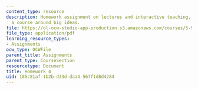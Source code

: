 ```yaml
---
content_type: resource
description: Homework assignment on lectures and interactive teaching, and organizing
  a course around big ideas.
file: https://ol-ocw-studio-app-production.s3.amazonaws.com/courses/5-95j-teaching-college-level-science-and-engineering-spring-2009/185c81af1b2bd33ddaa4567f1d8d4284_MIT5_95js09_hw04.pdf
file_type: application/pdf
learning_resource_types:
- Assignments
ocw_type: OCWFile
parent_title: Assignments
parent_type: CourseSection
resourcetype: Document
title: Homework 4
uid: 185c81af-1b2b-d33d-daa4-567f1d8d4284
---
```

